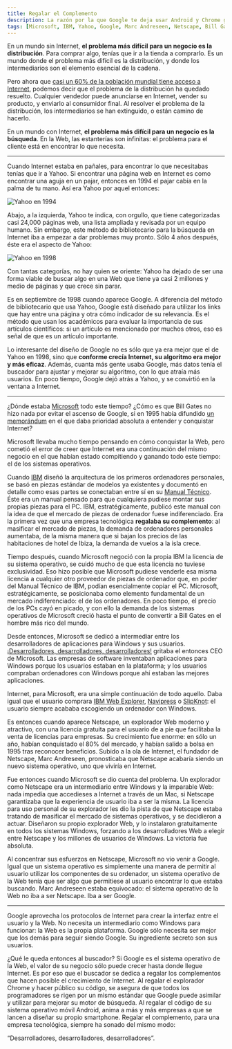 ```yaml
---
title: Regalar el Complemento
description: La razón por la que Google te deja usar Android y Chrome gratis
tags: [Microsoft, IBM, Yahoo, Google, Marc Andreseen, Netscape, Bill Gates]
---
```


En un mundo sin Internet, **el problema más difícil para un negocio es la distribución**. Para comprar algo, tenías que ir a la tienda a comprarlo. Es un mundo donde el problema más difícil es la distribución, y donde los intermediarios son el elemento esencial de la cadena.

Pero ahora que [casi un 60% de la población mundial tiene acceso a Internet](https://internetworldstats.com/stats.htm), podemos decir que el problema de la distribución ha quedado resuelto. Cualquier vendedor puede anunciarse en Internet, vender su producto, y enviarlo al consumidor final. Al resolver el problema de la distribución, los intermediarios se han extinguido, o están camino de hacerlo.

En un mundo con Internet, **el problema más difícil para un negocio es la búsqueda**. En la Web, las estanterías son infinitas: el problema para el cliente está en encontrar lo que necesita.

---

Cuando Internet estaba en pañales, para encontrar lo que necesitabas tenías que ir a Yahoo. Si encontrar una página web en Internet es como encontrar una aguja en un pajar, entonces en 1994 el pajar cabía en la palma de tu mano. Así era Yahoo por aquel entonces:

![Yahoo en 1994](https://www.webdesignmuseum.org/uploaded/timeline/yahoo/yahoo-1994.png "Yahoo en 1994")

Abajo, a la izquierda, Yahoo te indica, con orgullo, que tiene categorizadas casi 24,000 páginas web, una lista ampliada y revisada por un equipo humano. Sin embargo, este método de bibliotecario para la búsqueda en Internet iba a empezar a dar problemas muy pronto. Sólo 4 años después, éste era el aspecto de Yahoo:

![Yahoo en 1998](https://www.versionmuseum.com/images/websites/yahoo-website/yahoo-website%5E1998%5Ehomepage.png "Yahoo en 1998")

Con tantas categorías, no hay quien se oriente: Yahoo ha dejado de ser una forma viable de buscar algo en una Web que tiene ya casi 2 millones y medio de páginas y que crece sin parar.

Es en septiembre de 1998 cuando aparece Google. A diferencia del método de bibliotecario que usa Yahoo, Google está diseñado para utilizar los links que hay entre una página y otra cómo indicador de su relevancia. Es el método que usan los académicos para evaluar la importancia de sus artículos científicos: si un artículo es mencionado por muchos otros, eso es señal de que es un artículo importante.

Lo interesante del diseño de Google no es sólo que ya era mejor que el de Yahoo en 1998, sino que **conforme crecía Internet, su algoritmo era mejor y más eficaz**. Además, cuanta más gente usaba Google, más datos tenía el buscador para ajustar y mejorar su algoritmo, con lo que atraía más usuarios. En poco tiempo, Google dejó atrás a Yahoo, y se convirtió en la ventana a Internet.

---

¿Dónde estaba [Microsoft](https://es.wikipedia.org/wiki/Microsoft) todo este tiempo? ¿Cómo es que Bill Gates no hizo nada por evitar el ascenso de Google, si en 1995 había difundido [un memorándum](https://www.wired.com/2010/05/0526bill-gates-internet-memo/) en el que daba prioridad absoluta a entender y conquistar Internet?

Microsoft llevaba mucho tiempo pensando en cómo conquistar la Web, pero cometió el error de creer que Internet era una continuación del mismo negocio en el que habían estado compitiendo y ganando todo este tiempo: el de los sistemas operativos.

Cuando [IBM](https://es.wikipedia.org/wiki/IBM) diseñó la arquitectura de los primeros ordenadores personales, se basó en piezas estándar de modelos ya existentes y documentó en detalle como esas partes se conectaban entre sí en su [Manual Técnico](https://www.manualslib.com/manual/840700/Ibm-5150.html). Éste era un manual pensado para que cualquiera pudiese montar sus propias piezas para el PC. IBM, estratégicamente, publicó este manual con la idea de que el mercado de piezas de ordenador fuese indiferenciado. Era la primera vez que una empresa tecnológica **regalaba su complemento**: al masificar el mercado de piezas, la demanda de ordenadores personales aumentaba, de la misma manera que si bajan los precios de las habitaciones de hotel de Ibiza, la demanda de vuelos a la isla crece.

Tiempo después, cuando Microsoft negoció con la propia IBM la licencia de su sistema operativo, se cuidó mucho de que esta licencia no tuviese exclusividad. Eso hizo posible que Microsoft pudiese venderle esa misma licencia a cualquier otro proveedor de piezas de ordenador que, en poder del Manual Técnico de IBM, podían esencialmente copiar el PC. Microsoft, estratégicamente, se posicionaba como elemento fundamental de un mercado indiferenciado: el de los ordenadores. En poco tiempo, el precio de los PCs cayó en picado, y con ello la demanda de los sistemas operativos de Microsoft creció hasta el punto de convertir a Bill Gates en el hombre más rico del mundo.

Desde entonces, Microsoft se dedicó a intermediar entre los desarrolladores de aplicaciones para Windows y sus usuarios. [¡Desarrolladores, desarrolladores, desarrolladores!](https://www.youtube.com/watch?v=Vhh_GeBPOhs) gritaba el entonces CEO de Microsoft. Las empresas de software inventaban aplicaciones para Windows porque los usuarios estaban en la plataforma; y los usuarios compraban ordenadores con Windows porque ahí estaban las mejores aplicaciones.

Internet, para Microsoft, era una simple continuación de todo aquello. Daba igual que el usuario comprara [IBM Web Explorer](https://en.wikipedia.org/wiki/IBM_Web_Explorer), [Navipress](https://en.wikipedia.org/wiki/Navipress) o [SlipKnot](<https://en.wikipedia.org/wiki/SlipKnot_(web_browser)>): el usuario siempre acababa escogiendo un ordenador con Windows.

Es entonces cuando aparece Netscape, un explorador Web moderno y atractivo, con una licencia gratuita para el usuario de a pie que facilitaba la venta de licencias para empresas. Su crecimiento fue enorme: en sólo un año, habían conquistado el 80% del mercado, y habían salido a bolsa en 1995 tras reconocer beneficios. Subido a la ola de Internet, el fundador de Netscape, Marc Andreseen, pronosticaba que Netscape acabaría siendo un nuevo sistema operativo, uno que viviría en Internet.

Fue entonces cuando Microsoft se dio cuenta del problema. Un explorador como Netscape era un intermediario entre Windows y la imparable Web: nada impedía que accedieses a Internet a través de un Mac, si Netscape garantizaba que la experiencia de usuario iba a ser la misma. La licencia para uso personal de su explorador les dio la pista de que Netscape estaba tratando de masificar el mercado de sistemas operativos, y se decidieron a actuar. Diseñaron su propio explorador Web, y lo instalaron gratuitamente en todos los sistemas Windows, forzando a los desarrolladores Web a elegir entre Netscape y los millones de usuarios de Windows. La victoria fue absoluta.

Al concentrar sus esfuerzos en Netscape, Microsoft no vio venir a Google. Igual que un sistema operativo es simplemente una manera de permitir al usuario utilizar los componentes de su ordenador, un sistema operativo de la Web tenía que ser algo que permitiese al usuario encontrar lo que estaba buscando. Marc Andreseen estaba equivocado: el sistema operativo de la Web no iba a ser Netscape. Iba a ser Google.

---

Google aprovecha los protocolos de Internet para crear la interfaz entre el usuario y la Web. No necesita un intermediario como Windows para funcionar: la Web es la propia plataforma. Google sólo necesita ser mejor que los demás para seguir siendo Google. Su ingrediente secreto son sus usuarios.

¿Qué le queda entonces al buscador? Si Google es el sistema operativo de la Web, el valor de su negocio sólo puede crecer hasta donde llegue Internet. Es por eso que el buscador se dedica a regalar los complementos que hacen posible el crecimiento de Internet. Al regalar el explorador Chrome y hacer público su código, se asegura de que todos los programadores se rigen por un mismo estándar que Google puede asimilar y utilizar para mejorar su motor de búsqueda. Al regalar el código de su sistema operativo móvil Android, anima a más y más empresas a que se lancen a diseñar su propio smartphone. Regalar el complemento, para una empresa tecnológica, siempre ha sonado del mismo modo:

“Desarrolladores, desarrolladores, desarrolladores”.
